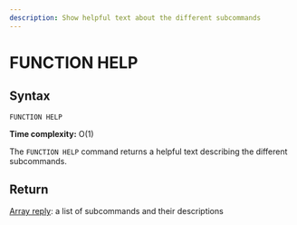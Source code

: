 ```yaml
---
description: Show helpful text about the different subcommands
---
```


# FUNCTION HELP

## Syntax

    FUNCTION HELP 

**Time complexity:** O(1)

The `FUNCTION HELP` command returns a helpful text describing the different subcommands.

## Return

[Array reply](https://redis.io/docs/reference/protocol-spec#resp-arrays): a list of subcommands and their descriptions
